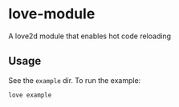 # love-module
A love2d module that enables hot code reloading

## Usage

See the `example` dir. To run the example:

```
love example
```
